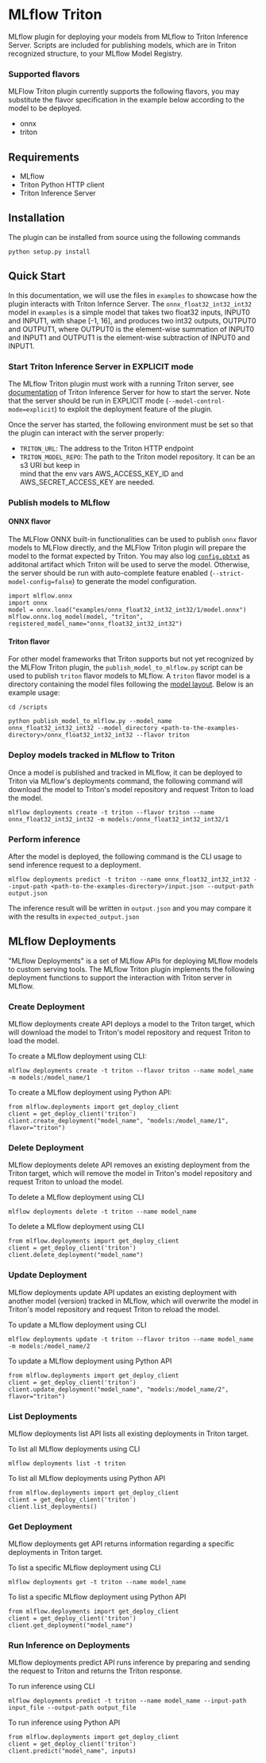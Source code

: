 <!--
# Copyright 2021, NVIDIA CORPORATION & AFFILIATES. All rights reserved.
#
# Redistribution and use in source and binary forms, with or without
# modification, are permitted provided that the following conditions
# are met:
#  * Redistributions of source code must retain the above copyright
#    notice, this list of conditions and the following disclaimer.
#  * Redistributions in binary form must reproduce the above copyright
#    notice, this list of conditions and the following disclaimer in the
#    documentation and/or other materials provided with the distribution.
#  * Neither the name of NVIDIA CORPORATION nor the names of its
#    contributors may be used to endorse or promote products derived
#    from this software without specific prior written permission.
#
# THIS SOFTWARE IS PROVIDED BY THE COPYRIGHT HOLDERS ``AS IS'' AND ANY
# EXPRESS OR IMPLIED WARRANTIES, INCLUDING, BUT NOT LIMITED TO, THE
# IMPLIED WARRANTIES OF MERCHANTABILITY AND FITNESS FOR A PARTICULAR
# PURPOSE ARE DISCLAIMED.  IN NO EVENT SHALL THE COPYRIGHT OWNER OR
# CONTRIBUTORS BE LIABLE FOR ANY DIRECT, INDIRECT, INCIDENTAL, SPECIAL,
# EXEMPLARY, OR CONSEQUENTIAL DAMAGES (INCLUDING, BUT NOT LIMITED TO,
# PROCUREMENT OF SUBSTITUTE GOODS OR SERVICES; LOSS OF USE, DATA, OR
# PROFITS; OR BUSINESS INTERRUPTION) HOWEVER CAUSED AND ON ANY THEORY
# OF LIABILITY, WHETHER IN CONTRACT, STRICT LIABILITY, OR TORT
# (INCLUDING NEGLIGENCE OR OTHERWISE) ARISING IN ANY WAY OUT OF THE USE
# OF THIS SOFTWARE, EVEN IF ADVISED OF THE POSSIBILITY OF SUCH DAMAGE.
-->
# MLflow Triton

MLflow plugin for deploying your models from MLflow to Triton Inference Server.
Scripts are included for publishing models, which are in Triton recognized
structure, to your MLflow Model Registry.

### Supported flavors

MLFlow Triton plugin currently supports the following flavors, you may
substitute the flavor specification in the example below according to the model
to be deployed.

* onnx
* triton

## Requirements

* MLflow
* Triton Python HTTP client
* Triton Inference Server

## Installation

The plugin can be installed from source using the following commands

```
python setup.py install
```

## Quick Start

In this documentation, we will use the files in `examples` to showcase how
the plugin interacts with Triton Infernce Server. The `onnx_float32_int32_int32`
model in `examples` is a simple model that takes two float32 inputs, INPUT0 and
INPUT1, with shape [-1, 16], and produces two int32 outputs, OUTPUT0 and
OUTPUT1, where OUTPUT0 is the element-wise summation of INPUT0 and INPUT1 and
OUTPUT1 is the element-wise subtraction of INPUT0 and INPUT1.

### Start Triton Inference Server in EXPLICIT mode

The MLflow Triton plugin must work with a running Triton server, see
[documentation](https://github.com/triton-inference-server/server/blob/main/docs/getting_started/quickstart.md)
of Triton Inference Server for how to start the server. Note that
the server should be run in EXPLICIT mode (`--model-control-mode=explicit`)
to exploit the deployment feature of the plugin.

Once the server has started, the following environment must be set so that the plugin
can interact with the server properly:
* `TRITON_URL`: The address to the Triton HTTP endpoint
* `TRITON_MODEL_REPO`: The path to the Triton model repository. It can be an s3 URI but keep in \
mind that the env vars AWS_ACCESS_KEY_ID and AWS_SECRET_ACCESS_KEY are needed.

### Publish models to MLflow

#### ONNX flavor

The MLFlow ONNX built-in functionalities can be used to publish `onnx` flavor
models to MLFlow directly, and the MLFlow Triton plugin will prepare the model
to the format expected by Triton. You may also log
[`config.pbtxt`](https://github.com/triton-inference-server/server/blob/main/docs/protocol/extension_model_configuration.md)
as additonal artifact which Triton will be used to serve the model. Otherwise,
the server should be run with auto-complete feature enabled
(`--strict-model-config=false`) to generate the model configuration.

```
import mlflow.onnx
import onnx
model = onnx.load("examples/onnx_float32_int32_int32/1/model.onnx")
mlflow.onnx.log_model(model, "triton", registered_model_name="onnx_float32_int32_int32")
```

#### Triton flavor

For other model frameworks that Triton supports but not yet recognized by
the MLFlow Triton plugin, the `publish_model_to_mlflow.py` script can be used to
publish `triton` flavor models to MLflow. A `triton` flavor model is a directory
containing the model files following the
[model layout](https://github.com/triton-inference-server/server/blob/main/docs/user_guide/model_repository.md#repository-layout).
Below is an example usage:

```
cd /scripts

python publish_model_to_mlflow.py --model_name onnx_float32_int32_int32 --model_directory <path-to-the-examples-directory>/onnx_float32_int32_int32 --flavor triton
```

### Deploy models tracked in MLflow to Triton

Once a model is published and tracked in MLflow, it can be deployed to Triton
via MLflow's deployments command, the following command will download the model
to Triton's model repository and request Triton to load the model.

```
mlflow deployments create -t triton --flavor triton --name onnx_float32_int32_int32 -m models:/onnx_float32_int32_int32/1
```

### Perform inference

After the model is deployed, the following command is the CLI usage to send
inference request to a deployment.

```
mlflow deployments predict -t triton --name onnx_float32_int32_int32 --input-path <path-to-the-examples-directory>/input.json --output-path output.json
```

The inference result will be written in `output.json` and you may compare it
with the results in `expected_output.json`

## MLflow Deployments

"MLflow Deployments" is a set of MLflow APIs for deploying MLflow models to
custom serving tools. The MLflow Triton plugin implements the following
deployment functions to support the interaction with Triton server in MLflow.

### Create Deployment

MLflow deployments create API deploys a model to the Triton target, which will
download the model to Triton's model repository and request Triton to load the
model.

To create a MLflow deployment using CLI:

```
mlflow deployments create -t triton --flavor triton --name model_name -m models:/model_name/1
```

To create a MLflow deployment using Python API:

```
from mlflow.deployments import get_deploy_client
client = get_deploy_client('triton')
client.create_deployment("model_name", "models:/model_name/1", flavor="triton")
```

### Delete Deployment

MLflow deployments delete API removes an existing deployment from the Triton
target, which will remove the model in Triton's model repository and request
Triton to unload the model.

To delete a MLflow deployment using CLI

```
mlflow deployments delete -t triton --name model_name
```

To delete a MLflow deployment using CLI

```
from mlflow.deployments import get_deploy_client
client = get_deploy_client('triton')
client.delete_deployment("model_name")
```

### Update Deployment

MLflow deployments update API updates an existing deployment with another model
(version) tracked in MLflow, which will overwrite the model in Triton's model
repository and request Triton to reload the model.

To update a MLflow deployment using CLI

```
mlflow deployments update -t triton --flavor triton --name model_name -m models:/model_name/2
```

To update a MLflow deployment using Python API

```
from mlflow.deployments import get_deploy_client
client = get_deploy_client('triton')
client.update_deployment("model_name", "models:/model_name/2", flavor="triton")
```

### List Deployments

MLflow deployments list API lists all existing deployments in Triton target.

To list all MLflow deployments using CLI

```
mlflow deployments list -t triton
```

To list all MLflow deployments using Python API

```
from mlflow.deployments import get_deploy_client
client = get_deploy_client('triton')
client.list_deployments()
```

### Get Deployment

MLflow deployments get API returns information regarding a specific deployments
in Triton target.

To list a specific MLflow deployment using CLI
```
mlflow deployments get -t triton --name model_name
```

To list a specific MLflow deployment using Python API
```
from mlflow.deployments import get_deploy_client
client = get_deploy_client('triton')
client.get_deployment("model_name")
```

### Run Inference on Deployments

MLflow deployments predict API runs inference by preparing and sending the
request to Triton and returns the Triton response.

To run inference using CLI

```
mlflow deployments predict -t triton --name model_name --input-path input_file --output-path output_file

```

To run inference using Python API

```
from mlflow.deployments import get_deploy_client
client = get_deploy_client('triton')
client.predict("model_name", inputs)
```

